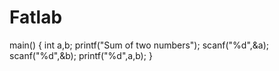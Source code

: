 # Fatlab
main()
{
int a,b;
printf("Sum of two numbers");
scanf("%d",&a);
scanf("%d",&b);
printf("%d",a,b);
}

